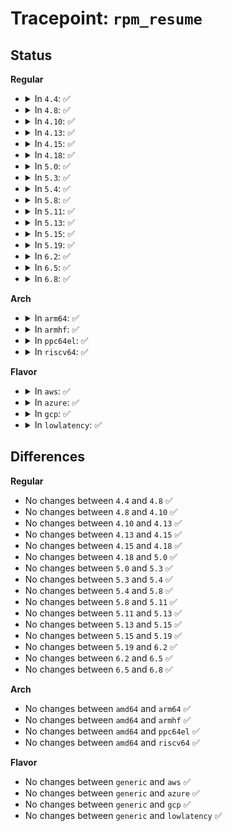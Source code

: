 # Tracepoint: <code>rpm_resume</code>

## Status
<b>Regular</b>
<ul>
<li>
<details>
<summary>In <code>4.4</code>: ✅</summary>

Event:

```c
struct trace_event_raw_rpm_internal {
    struct trace_entry ent;
    u32 __data_loc_name;
    int flags;
    int usage_count;
    int disable_depth;
    int runtime_auto;
    int request_pending;
    int irq_safe;
    int child_count;
    char __data[0];
};
```
Function:

```c
void trace_event_raw_event_rpm_internal(void *__data, struct device *dev, int flags);
```
</details>
</li>
<li>
<details>
<summary>In <code>4.8</code>: ✅</summary>

Event:

```c
struct trace_event_raw_rpm_internal {
    struct trace_entry ent;
    u32 __data_loc_name;
    int flags;
    int usage_count;
    int disable_depth;
    int runtime_auto;
    int request_pending;
    int irq_safe;
    int child_count;
    char __data[0];
};
```
Function:

```c
void trace_event_raw_event_rpm_internal(void *__data, struct device *dev, int flags);
```
</details>
</li>
<li>
<details>
<summary>In <code>4.10</code>: ✅</summary>

Event:

```c
struct trace_event_raw_rpm_internal {
    struct trace_entry ent;
    u32 __data_loc_name;
    int flags;
    int usage_count;
    int disable_depth;
    int runtime_auto;
    int request_pending;
    int irq_safe;
    int child_count;
    char __data[0];
};
```
Function:

```c
void trace_event_raw_event_rpm_internal(void *__data, struct device *dev, int flags);
```
</details>
</li>
<li>
<details>
<summary>In <code>4.13</code>: ✅</summary>

Event:

```c
struct trace_event_raw_rpm_internal {
    struct trace_entry ent;
    u32 __data_loc_name;
    int flags;
    int usage_count;
    int disable_depth;
    int runtime_auto;
    int request_pending;
    int irq_safe;
    int child_count;
    char __data[0];
};
```
Function:

```c
void trace_event_raw_event_rpm_internal(void *__data, struct device *dev, int flags);
```
</details>
</li>
<li>
<details>
<summary>In <code>4.15</code>: ✅</summary>

Event:

```c
struct trace_event_raw_rpm_internal {
    struct trace_entry ent;
    u32 __data_loc_name;
    int flags;
    int usage_count;
    int disable_depth;
    int runtime_auto;
    int request_pending;
    int irq_safe;
    int child_count;
    char __data[0];
};
```
Function:

```c
void trace_event_raw_event_rpm_internal(void *__data, struct device *dev, int flags);
```
</details>
</li>
<li>
<details>
<summary>In <code>4.18</code>: ✅</summary>

Event:

```c
struct trace_event_raw_rpm_internal {
    struct trace_entry ent;
    u32 __data_loc_name;
    int flags;
    int usage_count;
    int disable_depth;
    int runtime_auto;
    int request_pending;
    int irq_safe;
    int child_count;
    char __data[0];
};
```
Function:

```c
void trace_event_raw_event_rpm_internal(void *__data, struct device *dev, int flags);
```
</details>
</li>
<li>
<details>
<summary>In <code>5.0</code>: ✅</summary>

Event:

```c
struct trace_event_raw_rpm_internal {
    struct trace_entry ent;
    u32 __data_loc_name;
    int flags;
    int usage_count;
    int disable_depth;
    int runtime_auto;
    int request_pending;
    int irq_safe;
    int child_count;
    char __data[0];
};
```
Function:

```c
void trace_event_raw_event_rpm_internal(void *__data, struct device *dev, int flags);
```
</details>
</li>
<li>
<details>
<summary>In <code>5.3</code>: ✅</summary>

Event:

```c
struct trace_event_raw_rpm_internal {
    struct trace_entry ent;
    u32 __data_loc_name;
    int flags;
    int usage_count;
    int disable_depth;
    int runtime_auto;
    int request_pending;
    int irq_safe;
    int child_count;
    char __data[0];
};
```
Function:

```c
void trace_event_raw_event_rpm_internal(void *__data, struct device *dev, int flags);
```
</details>
</li>
<li>
<details>
<summary>In <code>5.4</code>: ✅</summary>

Event:

```c
struct trace_event_raw_rpm_internal {
    struct trace_entry ent;
    u32 __data_loc_name;
    int flags;
    int usage_count;
    int disable_depth;
    int runtime_auto;
    int request_pending;
    int irq_safe;
    int child_count;
    char __data[0];
};
```
Function:

```c
void trace_event_raw_event_rpm_internal(void *__data, struct device *dev, int flags);
```
</details>
</li>
<li>
<details>
<summary>In <code>5.8</code>: ✅</summary>

Event:

```c
struct trace_event_raw_rpm_internal {
    struct trace_entry ent;
    u32 __data_loc_name;
    int flags;
    int usage_count;
    int disable_depth;
    int runtime_auto;
    int request_pending;
    int irq_safe;
    int child_count;
    char __data[0];
};
```
Function:

```c
void trace_event_raw_event_rpm_internal(void *__data, struct device *dev, int flags);
```
</details>
</li>
<li>
<details>
<summary>In <code>5.11</code>: ✅</summary>

Event:

```c
struct trace_event_raw_rpm_internal {
    struct trace_entry ent;
    u32 __data_loc_name;
    int flags;
    int usage_count;
    int disable_depth;
    int runtime_auto;
    int request_pending;
    int irq_safe;
    int child_count;
    char __data[0];
};
```
Function:

```c
void trace_event_raw_event_rpm_internal(void *__data, struct device *dev, int flags);
```
</details>
</li>
<li>
<details>
<summary>In <code>5.13</code>: ✅</summary>

Event:

```c
struct trace_event_raw_rpm_internal {
    struct trace_entry ent;
    u32 __data_loc_name;
    int flags;
    int usage_count;
    int disable_depth;
    int runtime_auto;
    int request_pending;
    int irq_safe;
    int child_count;
    char __data[0];
};
```
Function:

```c
void trace_event_raw_event_rpm_internal(void *__data, struct device *dev, int flags);
```
</details>
</li>
<li>
<details>
<summary>In <code>5.15</code>: ✅</summary>

Event:

```c
struct trace_event_raw_rpm_internal {
    struct trace_entry ent;
    u32 __data_loc_name;
    int flags;
    int usage_count;
    int disable_depth;
    int runtime_auto;
    int request_pending;
    int irq_safe;
    int child_count;
    char __data[0];
};
```
Function:

```c
void trace_event_raw_event_rpm_internal(void *__data, struct device *dev, int flags);
```
</details>
</li>
<li>
<details>
<summary>In <code>5.19</code>: ✅</summary>

Event:

```c
struct trace_event_raw_rpm_internal {
    struct trace_entry ent;
    u32 __data_loc_name;
    int flags;
    int usage_count;
    int disable_depth;
    int runtime_auto;
    int request_pending;
    int irq_safe;
    int child_count;
    char __data[0];
};
```
Function:

```c
void trace_event_raw_event_rpm_internal(void *__data, struct device *dev, int flags);
```
</details>
</li>
<li>
<details>
<summary>In <code>6.2</code>: ✅</summary>

Event:

```c
struct trace_event_raw_rpm_internal {
    struct trace_entry ent;
    u32 __data_loc_name;
    int flags;
    int usage_count;
    int disable_depth;
    int runtime_auto;
    int request_pending;
    int irq_safe;
    int child_count;
    char __data[0];
};
```
Function:

```c
void trace_event_raw_event_rpm_internal(void *__data, struct device *dev, int flags);
```
</details>
</li>
<li>
<details>
<summary>In <code>6.5</code>: ✅</summary>

Event:

```c
struct trace_event_raw_rpm_internal {
    struct trace_entry ent;
    u32 __data_loc_name;
    int flags;
    int usage_count;
    int disable_depth;
    int runtime_auto;
    int request_pending;
    int irq_safe;
    int child_count;
    char __data[0];
};
```
Function:

```c
void trace_event_raw_event_rpm_internal(void *__data, struct device *dev, int flags);
```
</details>
</li>
<li>
<details>
<summary>In <code>6.8</code>: ✅</summary>

Event:

```c
struct trace_event_raw_rpm_internal {
    struct trace_entry ent;
    u32 __data_loc_name;
    int flags;
    int usage_count;
    int disable_depth;
    int runtime_auto;
    int request_pending;
    int irq_safe;
    int child_count;
    char __data[0];
};
```
Function:

```c
void trace_event_raw_event_rpm_internal(void *__data, struct device *dev, int flags);
```
</details>
</li>
</ul>
<b>Arch</b>
<ul>
<li>
<details>
<summary>In <code>arm64</code>: ✅</summary>

Event:

```c
struct trace_event_raw_rpm_internal {
    struct trace_entry ent;
    u32 __data_loc_name;
    int flags;
    int usage_count;
    int disable_depth;
    int runtime_auto;
    int request_pending;
    int irq_safe;
    int child_count;
    char __data[0];
};
```
Function:

```c
void trace_event_raw_event_rpm_internal(void *__data, struct device *dev, int flags);
```
</details>
</li>
<li>
<details>
<summary>In <code>armhf</code>: ✅</summary>

Event:

```c
struct trace_event_raw_rpm_internal {
    struct trace_entry ent;
    u32 __data_loc_name;
    int flags;
    int usage_count;
    int disable_depth;
    int runtime_auto;
    int request_pending;
    int irq_safe;
    int child_count;
    char __data[0];
};
```
Function:

```c
void trace_event_raw_event_rpm_internal(void *__data, struct device *dev, int flags);
```
</details>
</li>
<li>
<details>
<summary>In <code>ppc64el</code>: ✅</summary>

Event:

```c
struct trace_event_raw_rpm_internal {
    struct trace_entry ent;
    u32 __data_loc_name;
    int flags;
    int usage_count;
    int disable_depth;
    int runtime_auto;
    int request_pending;
    int irq_safe;
    int child_count;
    char __data[0];
};
```
Function:

```c
void trace_event_raw_event_rpm_internal(void *__data, struct device *dev, int flags);
```
</details>
</li>
<li>
<details>
<summary>In <code>riscv64</code>: ✅</summary>

Event:

```c
struct trace_event_raw_rpm_internal {
    struct trace_entry ent;
    u32 __data_loc_name;
    int flags;
    int usage_count;
    int disable_depth;
    int runtime_auto;
    int request_pending;
    int irq_safe;
    int child_count;
    char __data[0];
};
```
Function:

```c
void trace_event_raw_event_rpm_internal(void *__data, struct device *dev, int flags);
```
</details>
</li>
</ul>
<b>Flavor</b>
<ul>
<li>
<details>
<summary>In <code>aws</code>: ✅</summary>

Event:

```c
struct trace_event_raw_rpm_internal {
    struct trace_entry ent;
    u32 __data_loc_name;
    int flags;
    int usage_count;
    int disable_depth;
    int runtime_auto;
    int request_pending;
    int irq_safe;
    int child_count;
    char __data[0];
};
```
Function:

```c
void trace_event_raw_event_rpm_internal(void *__data, struct device *dev, int flags);
```
</details>
</li>
<li>
<details>
<summary>In <code>azure</code>: ✅</summary>

Event:

```c
struct trace_event_raw_rpm_internal {
    struct trace_entry ent;
    u32 __data_loc_name;
    int flags;
    int usage_count;
    int disable_depth;
    int runtime_auto;
    int request_pending;
    int irq_safe;
    int child_count;
    char __data[0];
};
```
Function:

```c
void trace_event_raw_event_rpm_internal(void *__data, struct device *dev, int flags);
```
</details>
</li>
<li>
<details>
<summary>In <code>gcp</code>: ✅</summary>

Event:

```c
struct trace_event_raw_rpm_internal {
    struct trace_entry ent;
    u32 __data_loc_name;
    int flags;
    int usage_count;
    int disable_depth;
    int runtime_auto;
    int request_pending;
    int irq_safe;
    int child_count;
    char __data[0];
};
```
Function:

```c
void trace_event_raw_event_rpm_internal(void *__data, struct device *dev, int flags);
```
</details>
</li>
<li>
<details>
<summary>In <code>lowlatency</code>: ✅</summary>

Event:

```c
struct trace_event_raw_rpm_internal {
    struct trace_entry ent;
    u32 __data_loc_name;
    int flags;
    int usage_count;
    int disable_depth;
    int runtime_auto;
    int request_pending;
    int irq_safe;
    int child_count;
    char __data[0];
};
```
Function:

```c
void trace_event_raw_event_rpm_internal(void *__data, struct device *dev, int flags);
```
</details>
</li>
</ul>

## Differences
<b>Regular</b>
<ul>
<li>
No changes between <code>4.4</code> and <code>4.8</code> ✅
</li>
<li>
No changes between <code>4.8</code> and <code>4.10</code> ✅
</li>
<li>
No changes between <code>4.10</code> and <code>4.13</code> ✅
</li>
<li>
No changes between <code>4.13</code> and <code>4.15</code> ✅
</li>
<li>
No changes between <code>4.15</code> and <code>4.18</code> ✅
</li>
<li>
No changes between <code>4.18</code> and <code>5.0</code> ✅
</li>
<li>
No changes between <code>5.0</code> and <code>5.3</code> ✅
</li>
<li>
No changes between <code>5.3</code> and <code>5.4</code> ✅
</li>
<li>
No changes between <code>5.4</code> and <code>5.8</code> ✅
</li>
<li>
No changes between <code>5.8</code> and <code>5.11</code> ✅
</li>
<li>
No changes between <code>5.11</code> and <code>5.13</code> ✅
</li>
<li>
No changes between <code>5.13</code> and <code>5.15</code> ✅
</li>
<li>
No changes between <code>5.15</code> and <code>5.19</code> ✅
</li>
<li>
No changes between <code>5.19</code> and <code>6.2</code> ✅
</li>
<li>
No changes between <code>6.2</code> and <code>6.5</code> ✅
</li>
<li>
No changes between <code>6.5</code> and <code>6.8</code> ✅
</li>
</ul>
<b>Arch</b>
<ul>
<li>
No changes between <code>amd64</code> and <code>arm64</code> ✅
</li>
<li>
No changes between <code>amd64</code> and <code>armhf</code> ✅
</li>
<li>
No changes between <code>amd64</code> and <code>ppc64el</code> ✅
</li>
<li>
No changes between <code>amd64</code> and <code>riscv64</code> ✅
</li>
</ul>
<b>Flavor</b>
<ul>
<li>
No changes between <code>generic</code> and <code>aws</code> ✅
</li>
<li>
No changes between <code>generic</code> and <code>azure</code> ✅
</li>
<li>
No changes between <code>generic</code> and <code>gcp</code> ✅
</li>
<li>
No changes between <code>generic</code> and <code>lowlatency</code> ✅
</li>
</ul>
